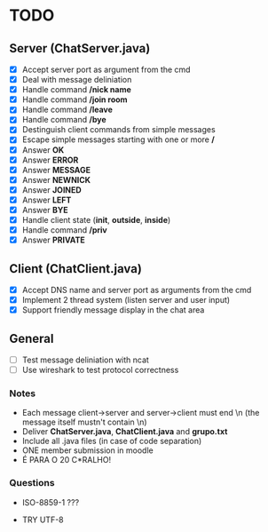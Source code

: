 # TODO

## Server (ChatServer.java)

- [X] Accept server port as argument from the cmd
- [X] Deal with message deliniation
- [X] Handle command **/nick name**
- [X] Handle command **/join room**
- [X] Handle command **/leave**
- [X] Handle command **/bye**
- [X] Destinguish client commands from simple messages
- [X] Escape simple messages starting with one or more **/**
- [X] Answer **OK**
- [X] Answer **ERROR**
- [X] Answer **MESSAGE**
- [X] Answer **NEWNICK**
- [X] Answer **JOINED**
- [X] Answer **LEFT**
- [X] Answer **BYE**
- [X] Handle client state (**init**, **outside**, **inside**)
- [X] Handle command **/priv**
- [X] Answer **PRIVATE**

## Client (ChatClient.java)

- [X] Accept DNS name and server port as arguments from the cmd
- [X] Implement 2 thread system (listen server and user input)
- [X] Support friendly message display in the chat area

## General

- [ ] Test message deliniation with ncat
- [ ] Use wireshark to test protocol correctness

### Notes

* Each message client->server and server->client must end \n (the message itself mustn't contain \n)
* Deliver **ChatServer.java**, **ChatClient.java** and **grupo.txt**
* Include all .java files (in case of code separation)
* ONE member submission in moodle
* É PARA O 20 C*RALHO!

### Questions

* ISO-8859-1 ???
- TRY UTF-8